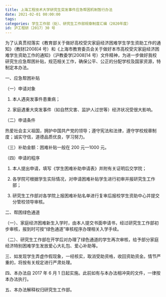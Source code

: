 ```yaml
---
title: 上海工程技术大学研究生突发事件应急帮困机制暂行办法
date: 2021-02-01 00:00:00
tags: 
categories: 学生工作部（处）、研究生工作部规章制度汇编（2020年度）
id: 沪工程研〔2017〕30 号
---
```


为了认真贯彻落实《教育部关于做好高校受灾家庭经济困难学生学生资助工作的通知》（教财[2008]4 号）和《上海市教育委员会关于做好本市高校受灾家庭经济困难学生资助工作的通知》（沪教委学[2008]14 号）文件精神，为进一步做好我校研究生应急帮困补贴，规范相关工作，确保公平、公正的分配学校及国家资源，特制定本办法。

一、应急帮困补贴

（一）申请对象

1. 本人遇突发事件患重病；

2. 家庭遇重大突发事件（如自然灾害、监护人过世等）经济状况受很大影响。

（二）申请条件

热爱社会主义祖国，拥护中国共产党的领导；遵守宪法和法律，遵守学校规章制度；诚实守信，道德品质优良，学习努力。

（三）补助金额：困难补贴一般在 200 元—1000 元。

（四）申请的程序

1. 本人提出申请，填写《学生困难补助申请表》并附有关证明后交学院；

2. 各学院可根据学生实际情况，对申请困难补贴学生进行初审并报研究生工作部；

3. 研究生工作部对各学院上报困难补贴名单进行复审后报校学生资助中心并提交分管校领导审核。

二、帮困绿色通道

（一）、家庭经济困难新生入学时，由本人提交书面申请书，经过研究生工作部初步审核，报到时可按“绿色通道”审核程序办理相关入学手续。

（二）、研究生工作部在开学后对办理了绿色通道的学生再次审核，给予部分家庭经济特别困难学生发放爱心大礼包、爱心补助等。

三、如发现学生弄虚作假现象，一经核实，取消受助资格，收回资助资金。情节严重的，将按有关规定进行严肃处理。

四、本办法自 2017 年 6 月 1 日起实施。此前如有与本办法相冲突的文件，一律按本办法执行。

五、本办法解释权归研究生工作部。

